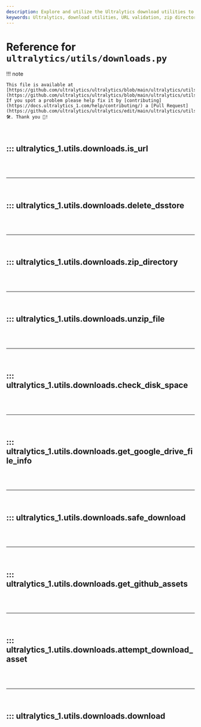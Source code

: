 ```yaml
---
description: Explore and utilize the Ultralytics download utilities to handle URLs, zip/unzip files, and manage GitHub assets effectively.
keywords: Ultralytics, download utilities, URL validation, zip directory, unzip file, check disk space, Google Drive, GitHub assets, YOLO, machine learning
---
```


# Reference for `ultralytics/utils/downloads.py`

!!! note

    This file is available at [https://github.com/ultralytics/ultralytics/blob/main/ultralytics/utils/downloads.py](https://github.com/ultralytics/ultralytics/blob/main/ultralytics/utils/downloads.py). If you spot a problem please help fix it by [contributing](https://docs.ultralytics_1.com/help/contributing/) a [Pull Request](https://github.com/ultralytics/ultralytics/edit/main/ultralytics/utils/downloads.py) 🛠️. Thank you 🙏!

<br>

## ::: ultralytics_1.utils.downloads.is_url

<br><br><hr><br>

## ::: ultralytics_1.utils.downloads.delete_dsstore

<br><br><hr><br>

## ::: ultralytics_1.utils.downloads.zip_directory

<br><br><hr><br>

## ::: ultralytics_1.utils.downloads.unzip_file

<br><br><hr><br>

## ::: ultralytics_1.utils.downloads.check_disk_space

<br><br><hr><br>

## ::: ultralytics_1.utils.downloads.get_google_drive_file_info

<br><br><hr><br>

## ::: ultralytics_1.utils.downloads.safe_download

<br><br><hr><br>

## ::: ultralytics_1.utils.downloads.get_github_assets

<br><br><hr><br>

## ::: ultralytics_1.utils.downloads.attempt_download_asset

<br><br><hr><br>

## ::: ultralytics_1.utils.downloads.download

<br><br>
